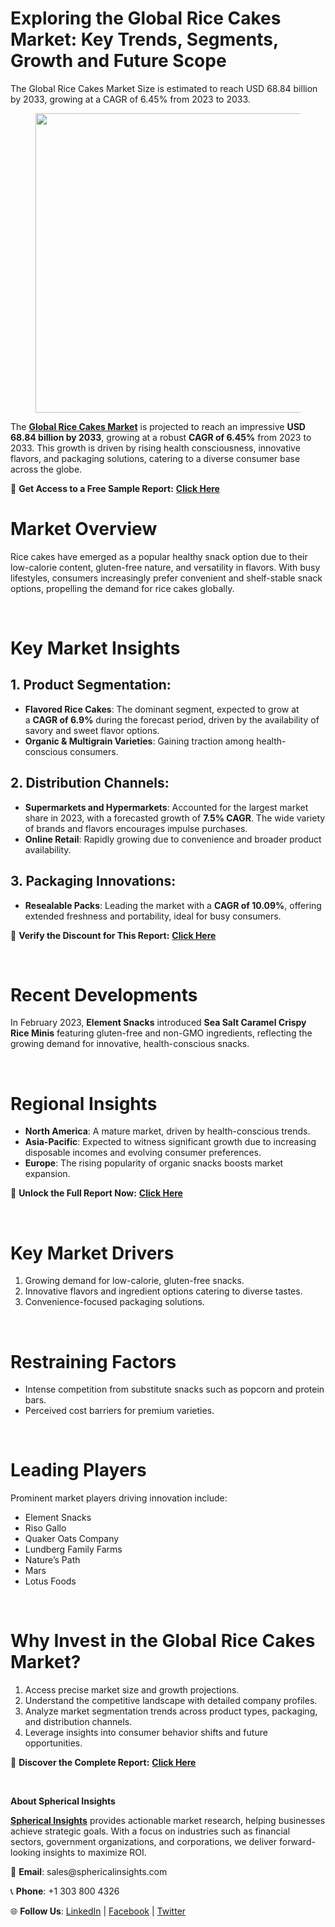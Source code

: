 <h1 id="10ba" class="pw-post-title fo fp fq bf fr fs ft fu fv fw fx fy fz ga gb gc gd ge gf gg gh gi gj gk gl gm gn go gp gq bk" data-testid="storyTitle" data-selectable-paragraph="">Exploring the Global Rice Cakes Market: Key Trends, Segments, Growth and Future Scope</h1>
<div class="fj fk fl fm fn">
<div class="ab cb">
<div class="ci bh ev ew ex ey">
<p id="f1e5" class="pw-post-body-paragraph lg lh fq li b lj lk ll lm ln lo lp lq lr ls lt lu lv lw lx ly lz ma mb mc md fj bk" data-selectable-paragraph="">The Global Rice Cakes Market Size is estimated to reach USD 68.84 billion by 2033, growing at a CAGR of 6.45% from 2023 to 2033.</p>
<figure class="mh mi mj mk ml mm me mf paragraph-image">
<div class="mn mo ed mp bh mq" tabindex="0">
<div class="me mf mg"><picture><source srcset="https://miro.medium.com/v2/resize:fit:640/format:webp/1*HW9H80p-iWj44uO7FAH5nw.jpeg 640w, https://miro.medium.com/v2/resize:fit:720/format:webp/1*HW9H80p-iWj44uO7FAH5nw.jpeg 720w, https://miro.medium.com/v2/resize:fit:750/format:webp/1*HW9H80p-iWj44uO7FAH5nw.jpeg 750w, https://miro.medium.com/v2/resize:fit:786/format:webp/1*HW9H80p-iWj44uO7FAH5nw.jpeg 786w, https://miro.medium.com/v2/resize:fit:828/format:webp/1*HW9H80p-iWj44uO7FAH5nw.jpeg 828w, https://miro.medium.com/v2/resize:fit:1100/format:webp/1*HW9H80p-iWj44uO7FAH5nw.jpeg 1100w, https://miro.medium.com/v2/resize:fit:1400/format:webp/1*HW9H80p-iWj44uO7FAH5nw.jpeg 1400w" type="image/webp" sizes="(min-resolution: 4dppx) and (max-width: 700px) 50vw, (-webkit-min-device-pixel-ratio: 4) and (max-width: 700px) 50vw, (min-resolution: 3dppx) and (max-width: 700px) 67vw, (-webkit-min-device-pixel-ratio: 3) and (max-width: 700px) 65vw, (min-resolution: 2.5dppx) and (max-width: 700px) 80vw, (-webkit-min-device-pixel-ratio: 2.5) and (max-width: 700px) 80vw, (min-resolution: 2dppx) and (max-width: 700px) 100vw, (-webkit-min-device-pixel-ratio: 2) and (max-width: 700px) 100vw, 700px" /><source srcset="https://miro.medium.com/v2/resize:fit:640/1*HW9H80p-iWj44uO7FAH5nw.jpeg 640w, https://miro.medium.com/v2/resize:fit:720/1*HW9H80p-iWj44uO7FAH5nw.jpeg 720w, https://miro.medium.com/v2/resize:fit:750/1*HW9H80p-iWj44uO7FAH5nw.jpeg 750w, https://miro.medium.com/v2/resize:fit:786/1*HW9H80p-iWj44uO7FAH5nw.jpeg 786w, https://miro.medium.com/v2/resize:fit:828/1*HW9H80p-iWj44uO7FAH5nw.jpeg 828w, https://miro.medium.com/v2/resize:fit:1100/1*HW9H80p-iWj44uO7FAH5nw.jpeg 1100w, https://miro.medium.com/v2/resize:fit:1400/1*HW9H80p-iWj44uO7FAH5nw.jpeg 1400w" sizes="(min-resolution: 4dppx) and (max-width: 700px) 50vw, (-webkit-min-device-pixel-ratio: 4) and (max-width: 700px) 50vw, (min-resolution: 3dppx) and (max-width: 700px) 67vw, (-webkit-min-device-pixel-ratio: 3) and (max-width: 700px) 65vw, (min-resolution: 2.5dppx) and (max-width: 700px) 80vw, (-webkit-min-device-pixel-ratio: 2.5) and (max-width: 700px) 80vw, (min-resolution: 2dppx) and (max-width: 700px) 100vw, (-webkit-min-device-pixel-ratio: 2) and (max-width: 700px) 100vw, 700px" data-testid="og" /><img class="bh ko mr c" src="https://miro.medium.com/v2/resize:fit:945/1*HW9H80p-iWj44uO7FAH5nw.jpeg" alt="" width="700" height="479" /></picture></div>
</div>
</figure>
<p id="e249" class="pw-post-body-paragraph lg lh fq li b lj lk ll lm ln lo lp lq lr ls lt lu lv lw lx ly lz ma mb mc md fj bk" data-selectable-paragraph="">The&nbsp;<a class="af ms" href="https://www.sphericalinsights.com/reports/rice-cakes-market" target="_blank" rel="noopener ugc nofollow"><strong class="li fr">Global Rice Cakes Market</strong></a>&nbsp;is projected to reach an impressive&nbsp;<strong class="li fr">USD 68.84 billion by 2033</strong>, growing at a robust&nbsp;<strong class="li fr">CAGR of 6.45%</strong>&nbsp;from 2023 to 2033. This growth is driven by rising health consciousness, innovative flavors, and packaging solutions, catering to a diverse consumer base across the globe.</p>
<p id="d486" class="pw-post-body-paragraph lg lh fq li b lj lk ll lm ln lo lp lq lr ls lt lu lv lw lx ly lz ma mb mc md fj bk" data-selectable-paragraph="">🔗&nbsp;<strong class="li fr">Get Access to a Free Sample Report:</strong>&nbsp;<a class="af ms" href="https://www.sphericalinsights.com/request-sample/7852" target="_blank" rel="noopener ugc nofollow"><strong class="li fr">Click Here</strong></a></p>
<h1 id="4479" class="mt mu fq bf mv mw mx my mz na nb nc nd ne nf ng nh ni nj nk nl nm nn no np nq bk" data-selectable-paragraph="">Market Overview</h1>
<p id="3f0b" class="pw-post-body-paragraph lg lh fq li b lj nr ll lm ln ns lp lq lr nt lt lu lv nu lx ly lz nv mb mc md fj bk" data-selectable-paragraph="">Rice cakes have emerged as a popular healthy snack option due to their low-calorie content, gluten-free nature, and versatility in flavors. With busy lifestyles, consumers increasingly prefer convenient and shelf-stable snack options, propelling the demand for rice cakes globally.</p>
</div>
</div>
</div>
<div class="ab cb nw nx ny nz">&nbsp;</div>
<div class="fj fk fl fm fn">
<div class="ab cb">
<div class="ci bh ev ew ex ey">
<h1 id="980f" class="mt mu fq bf mv mw oe my mz na of nc nd ne og ng nh ni oh nk nl nm oi no np nq bk" data-selectable-paragraph="">Key Market Insights</h1>
<h2 id="e1ad" class="oj mu fq bf mv ok ol om mz on oo op nd lr oq or os lv ot ou ov lz ow ox oy oz bk" data-selectable-paragraph="">1. Product Segmentation:</h2>
<ul class="">
<li id="4bb6" class="lg lh fq li b lj nr ll lm ln ns lp lq lr nt lt lu lv nu lx ly lz nv mb mc md pa pb pc bk" data-selectable-paragraph=""><strong class="li fr">Flavored Rice Cakes</strong>: The dominant segment, expected to grow at a&nbsp;<strong class="li fr">CAGR of 6.9%</strong>&nbsp;during the forecast period, driven by the availability of savory and sweet flavor options.</li>
<li id="5f93" class="lg lh fq li b lj pd ll lm ln pe lp lq lr pf lt lu lv pg lx ly lz ph mb mc md pa pb pc bk" data-selectable-paragraph=""><strong class="li fr">Organic &amp; Multigrain Varieties</strong>: Gaining traction among health-conscious consumers.</li>
</ul>
<h2 id="152d" class="oj mu fq bf mv ok ol om mz on oo op nd lr oq or os lv ot ou ov lz ow ox oy oz bk" data-selectable-paragraph="">2. Distribution Channels:</h2>
<ul class="">
<li id="34e7" class="lg lh fq li b lj nr ll lm ln ns lp lq lr nt lt lu lv nu lx ly lz nv mb mc md pa pb pc bk" data-selectable-paragraph=""><strong class="li fr">Supermarkets and Hypermarkets</strong>: Accounted for the largest market share in 2023, with a forecasted growth of&nbsp;<strong class="li fr">7.5% CAGR</strong>. The wide variety of brands and flavors encourages impulse purchases.</li>
<li id="f0a6" class="lg lh fq li b lj pd ll lm ln pe lp lq lr pf lt lu lv pg lx ly lz ph mb mc md pa pb pc bk" data-selectable-paragraph=""><strong class="li fr">Online Retail</strong>: Rapidly growing due to convenience and broader product availability.</li>
</ul>
<h2 id="6ccb" class="oj mu fq bf mv ok ol om mz on oo op nd lr oq or os lv ot ou ov lz ow ox oy oz bk" data-selectable-paragraph="">3. Packaging Innovations:</h2>
<ul class="">
<li id="11ef" class="lg lh fq li b lj nr ll lm ln ns lp lq lr nt lt lu lv nu lx ly lz nv mb mc md pa pb pc bk" data-selectable-paragraph=""><strong class="li fr">Resealable Packs</strong>: Leading the market with a&nbsp;<strong class="li fr">CAGR of 10.09%</strong>, offering extended freshness and portability, ideal for busy consumers.</li>
</ul>
<p id="59a1" class="pw-post-body-paragraph lg lh fq li b lj lk ll lm ln lo lp lq lr ls lt lu lv lw lx ly lz ma mb mc md fj bk" data-selectable-paragraph="">🔗&nbsp;<strong class="li fr">Verify the Discount for This Report:</strong>&nbsp;<a class="af ms" href="https://www.sphericalinsights.com/request-discount/7852" target="_blank" rel="noopener ugc nofollow"><strong class="li fr">Click Here</strong></a></p>
</div>
</div>
</div>
<div class="ab cb nw nx ny nz">&nbsp;</div>
<div class="fj fk fl fm fn">
<div class="ab cb">
<div class="ci bh ev ew ex ey">
<h1 id="de47" class="mt mu fq bf mv mw oe my mz na of nc nd ne og ng nh ni oh nk nl nm oi no np nq bk" data-selectable-paragraph="">Recent Developments</h1>
<p id="23d0" class="pw-post-body-paragraph lg lh fq li b lj nr ll lm ln ns lp lq lr nt lt lu lv nu lx ly lz nv mb mc md fj bk" data-selectable-paragraph="">In February 2023,&nbsp;<strong class="li fr">Element Snacks</strong>&nbsp;introduced&nbsp;<strong class="li fr">Sea Salt Caramel Crispy Rice Minis</strong>&nbsp;featuring gluten-free and non-GMO ingredients, reflecting the growing demand for innovative, health-conscious snacks.</p>
</div>
</div>
</div>
<div class="ab cb nw nx ny nz">&nbsp;</div>
<div class="fj fk fl fm fn">
<div class="ab cb">
<div class="ci bh ev ew ex ey">
<h1 id="f9db" class="mt mu fq bf mv mw oe my mz na of nc nd ne og ng nh ni oh nk nl nm oi no np nq bk" data-selectable-paragraph="">Regional Insights</h1>
<ul class="">
<li id="a9a3" class="lg lh fq li b lj nr ll lm ln ns lp lq lr nt lt lu lv nu lx ly lz nv mb mc md pa pb pc bk" data-selectable-paragraph=""><strong class="li fr">North America</strong>: A mature market, driven by health-conscious trends.</li>
<li id="be8b" class="lg lh fq li b lj pd ll lm ln pe lp lq lr pf lt lu lv pg lx ly lz ph mb mc md pa pb pc bk" data-selectable-paragraph=""><strong class="li fr">Asia-Pacific</strong>: Expected to witness significant growth due to increasing disposable incomes and evolving consumer preferences.</li>
<li id="a249" class="lg lh fq li b lj pd ll lm ln pe lp lq lr pf lt lu lv pg lx ly lz ph mb mc md pa pb pc bk" data-selectable-paragraph=""><strong class="li fr">Europe</strong>: The rising popularity of organic snacks boosts market expansion.</li>
</ul>
<p id="7118" class="pw-post-body-paragraph lg lh fq li b lj lk ll lm ln lo lp lq lr ls lt lu lv lw lx ly lz ma mb mc md fj bk" data-selectable-paragraph="">🔗&nbsp;<strong class="li fr">Unlock the Full Report Now:</strong>&nbsp;<a class="af ms" href="https://www.sphericalinsights.com/reports/rice-cakes-market" target="_blank" rel="noopener ugc nofollow"><strong class="li fr">Click Here</strong></a></p>
</div>
</div>
</div>
<div class="ab cb nw nx ny nz">&nbsp;</div>
<div class="fj fk fl fm fn">
<div class="ab cb">
<div class="ci bh ev ew ex ey">
<h1 id="ebdf" class="mt mu fq bf mv mw oe my mz na of nc nd ne og ng nh ni oh nk nl nm oi no np nq bk" data-selectable-paragraph="">Key Market Drivers</h1>
<ol class="">
<li id="2c00" class="lg lh fq li b lj nr ll lm ln ns lp lq lr nt lt lu lv nu lx ly lz nv mb mc md pi pb pc bk" data-selectable-paragraph="">Growing demand for low-calorie, gluten-free snacks.</li>
<li id="3382" class="lg lh fq li b lj pd ll lm ln pe lp lq lr pf lt lu lv pg lx ly lz ph mb mc md pi pb pc bk" data-selectable-paragraph="">Innovative flavors and ingredient options catering to diverse tastes.</li>
<li id="18e5" class="lg lh fq li b lj pd ll lm ln pe lp lq lr pf lt lu lv pg lx ly lz ph mb mc md pi pb pc bk" data-selectable-paragraph="">Convenience-focused packaging solutions.</li>
</ol>
</div>
</div>
</div>
<div class="ab cb nw nx ny nz">&nbsp;</div>
<div class="fj fk fl fm fn">
<div class="ab cb">
<div class="ci bh ev ew ex ey">
<h1 id="6112" class="mt mu fq bf mv mw oe my mz na of nc nd ne og ng nh ni oh nk nl nm oi no np nq bk" data-selectable-paragraph="">Restraining Factors</h1>
<ul class="">
<li id="198b" class="lg lh fq li b lj nr ll lm ln ns lp lq lr nt lt lu lv nu lx ly lz nv mb mc md pa pb pc bk" data-selectable-paragraph="">Intense competition from substitute snacks such as popcorn and protein bars.</li>
<li id="8c80" class="lg lh fq li b lj pd ll lm ln pe lp lq lr pf lt lu lv pg lx ly lz ph mb mc md pa pb pc bk" data-selectable-paragraph="">Perceived cost barriers for premium varieties.</li>
</ul>
</div>
</div>
</div>
<div class="ab cb nw nx ny nz">&nbsp;</div>
<div class="fj fk fl fm fn">
<div class="ab cb">
<div class="ci bh ev ew ex ey">
<h1 id="2884" class="mt mu fq bf mv mw oe my mz na of nc nd ne og ng nh ni oh nk nl nm oi no np nq bk" data-selectable-paragraph="">Leading Players</h1>
<p id="cb8c" class="pw-post-body-paragraph lg lh fq li b lj nr ll lm ln ns lp lq lr nt lt lu lv nu lx ly lz nv mb mc md fj bk" data-selectable-paragraph="">Prominent market players driving innovation include:</p>
<ul class="">
<li id="aa99" class="lg lh fq li b lj lk ll lm ln lo lp lq lr ls lt lu lv lw lx ly lz ma mb mc md pa pb pc bk" data-selectable-paragraph="">Element Snacks</li>
<li id="6d94" class="lg lh fq li b lj pd ll lm ln pe lp lq lr pf lt lu lv pg lx ly lz ph mb mc md pa pb pc bk" data-selectable-paragraph="">Riso Gallo</li>
<li id="4bba" class="lg lh fq li b lj pd ll lm ln pe lp lq lr pf lt lu lv pg lx ly lz ph mb mc md pa pb pc bk" data-selectable-paragraph="">Quaker Oats Company</li>
<li id="e6fa" class="lg lh fq li b lj pd ll lm ln pe lp lq lr pf lt lu lv pg lx ly lz ph mb mc md pa pb pc bk" data-selectable-paragraph="">Lundberg Family Farms</li>
<li id="8969" class="lg lh fq li b lj pd ll lm ln pe lp lq lr pf lt lu lv pg lx ly lz ph mb mc md pa pb pc bk" data-selectable-paragraph="">Nature&rsquo;s Path</li>
<li id="0ee0" class="lg lh fq li b lj pd ll lm ln pe lp lq lr pf lt lu lv pg lx ly lz ph mb mc md pa pb pc bk" data-selectable-paragraph="">Mars</li>
<li id="8eb3" class="lg lh fq li b lj pd ll lm ln pe lp lq lr pf lt lu lv pg lx ly lz ph mb mc md pa pb pc bk" data-selectable-paragraph="">Lotus Foods</li>
</ul>
</div>
</div>
</div>
<div class="ab cb nw nx ny nz">&nbsp;</div>
<div class="fj fk fl fm fn">
<div class="ab cb">
<div class="ci bh ev ew ex ey">
<h1 id="1723" class="mt mu fq bf mv mw oe my mz na of nc nd ne og ng nh ni oh nk nl nm oi no np nq bk" data-selectable-paragraph="">Why Invest in the Global Rice Cakes Market?</h1>
<ol class="">
<li id="67af" class="lg lh fq li b lj nr ll lm ln ns lp lq lr nt lt lu lv nu lx ly lz nv mb mc md pi pb pc bk" data-selectable-paragraph="">Access precise market size and growth projections.</li>
<li id="b45f" class="lg lh fq li b lj pd ll lm ln pe lp lq lr pf lt lu lv pg lx ly lz ph mb mc md pi pb pc bk" data-selectable-paragraph="">Understand the competitive landscape with detailed company profiles.</li>
<li id="4cb2" class="lg lh fq li b lj pd ll lm ln pe lp lq lr pf lt lu lv pg lx ly lz ph mb mc md pi pb pc bk" data-selectable-paragraph="">Analyze market segmentation trends across product types, packaging, and distribution channels.</li>
<li id="b7d9" class="lg lh fq li b lj pd ll lm ln pe lp lq lr pf lt lu lv pg lx ly lz ph mb mc md pi pb pc bk" data-selectable-paragraph="">Leverage insights into consumer behavior shifts and future opportunities.</li>
</ol>
<p id="18c2" class="pw-post-body-paragraph lg lh fq li b lj lk ll lm ln lo lp lq lr ls lt lu lv lw lx ly lz ma mb mc md fj bk" data-selectable-paragraph="">🔗&nbsp;<strong class="li fr">Discover the Complete Report:</strong>&nbsp;<a class="af ms" href="https://www.sphericalinsights.com/reports/rice-cakes-market" target="_blank" rel="noopener ugc nofollow"><strong class="li fr">Click Here</strong></a></p>
</div>
</div>
</div>
<div class="ab cb nw nx ny nz">&nbsp;</div>
<div class="fj fk fl fm fn">
<div class="ab cb">
<div class="ci bh ev ew ex ey">
<p id="eb4d" class="pw-post-body-paragraph lg lh fq li b lj lk ll lm ln lo lp lq lr ls lt lu lv lw lx ly lz ma mb mc md fj bk" data-selectable-paragraph=""><strong class="li fr">About Spherical Insights</strong></p>
<p id="50f0" class="pw-post-body-paragraph lg lh fq li b lj lk ll lm ln lo lp lq lr ls lt lu lv lw lx ly lz ma mb mc md fj bk" data-selectable-paragraph=""><a class="af ms" href="https://www.sphericalinsights.com/" target="_blank" rel="noopener ugc nofollow"><strong class="li fr">Spherical Insights</strong></a>&nbsp;provides actionable market research, helping businesses achieve strategic goals. With a focus on industries such as financial sectors, government organizations, and corporations, we deliver forward-looking insights to maximize ROI.</p>
<p id="9894" class="pw-post-body-paragraph lg lh fq li b lj lk ll lm ln lo lp lq lr ls lt lu lv lw lx ly lz ma mb mc md fj bk" data-selectable-paragraph="">📧&nbsp;<strong class="li fr">Email</strong>: sales@sphericalinsights.com</p>
<p id="9d73" class="pw-post-body-paragraph lg lh fq li b lj lk ll lm ln lo lp lq lr ls lt lu lv lw lx ly lz ma mb mc md fj bk" data-selectable-paragraph="">📞&nbsp;<strong class="li fr">Phone</strong>: +1 303 800 4326</p>
<p id="edf6" class="pw-post-body-paragraph lg lh fq li b lj lk ll lm ln lo lp lq lr ls lt lu lv lw lx ly lz ma mb mc md fj bk" data-selectable-paragraph="">🌐&nbsp;<strong class="li fr">Follow Us</strong>:&nbsp;<a class="af ms" href="https://www.linkedin.com/company/spherical-insight/" target="_blank" rel="noopener ugc nofollow">LinkedIn</a>&nbsp;|&nbsp;<a class="af ms" href="https://www.facebook.com/sphericalinsights22" target="_blank" rel="noopener ugc nofollow">Facebook</a>&nbsp;|&nbsp;<a class="af ms" href="https://twitter.com/SInsights_US" target="_blank" rel="noopener ugc nofollow">Twitter</a></p>
</div>
</div>
</div>
